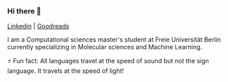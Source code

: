 ### Hi there 👋
[Linkedin](https://www.linkedin.com/in/puneethkouloorkar/) | [Goodreads](www.goodreads.com/puneethkouloorkar)

I am a Computational sciences master's student at Freie Universität Berlin currently specializing in Molecular sciences and Machine Learning.

⚡ Fun fact: All languages travel at the speed of sound but not the sign language. It travels at the speed of light!


<!--
**PuneethKouloorkar/PuneethKouloorkar** is a ✨ _special_ ✨ repository because its `README.md` (this file) appears on your GitHub profile.

Here are some ideas to get you started:

- 🔭 I’m currently working on ...
- 🌱 I’m currently learning ...
- 👯 I’m looking to collaborate on ...
- 🤔 I’m looking for help with ...
- 💬 Ask me about ...
- 😄 Pronouns: ...

